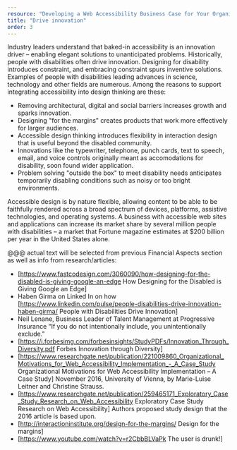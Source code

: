 ```yaml
---
resource: "Developing a Web Accessibility Business Case for Your Organization"
title: "Drive innovation"
order: 3
---
```


Industry leaders understand that baked-in accessibility is an innovation driver – enabling elegant solutions to unanticipated problems. Historically, people with disabilities often drive innovation. Designing for disability introduces constraint, and embracing constraint spurs inventive solutions. Examples of people with disabilities leading advances in science, technology and other fields are numerous. Among the reasons to support integrating accessibility into design thinking are these:
* Removing architectural, digital and social barriers increases growth and sparks innovation.
* Designing "for the margins" creates products that work more effectively for larger audiences.
* Accessible design thinking introduces flexibility in interaction design that is useful beyond the disabled community.
* Innovations like the typewriter, telephone, punch cards, text to speech, email, and voice controls originally meant as accomodations for disability, soon found wider application.
* Problem solving "outside the box" to meet disability needs anticipates temporarily disabling conditions such as noisy or too bright environments.

Accessible design is by nature flexible, allowing content to be able to be faithfully rendered across a broad spectrum of devices, platforms, assistive technologies, and operating systems. A business with accessible web sites and applications can increase its market share by several million people with disabilities – a market that Fortune magazine estimates at $200&nbsp;billion per year in the United States alone. 

@@@ actual text will be selected from previous Financial Aspects section as well as info from research/articles:

* [https://www.fastcodesign.com/3060090/how-designing-for-the-disabled-is-giving-google-an-edge How Designing for the Disabled is Giving Google an Edge]
* Haben Girma on Linked In on how [https://www.linkedin.com/pulse/people-disabilities-drive-innovation-haben-girma/ People with Disabilities Drive Innovation]
* Neil Lenane, Business Leader of Talent Management at Progressive Insurance “If you do not intentionally include, you unintentionally exclude."
* [https://i.forbesimg.com/forbesinsights/StudyPDFs/Innovation_Through_Diversity.pdf Forbes Innovation through Diversity] 
* [https://www.researchgate.net/publication/221009860_Organizational_Motivations_for_Web_Accessibility_Implementation_-_A_Case_Study Organizational Motivations for Web Accessibility Implementation – A Case Study] November 2016, University of Vienna, by Marie-Luise Leitner and Christine Strauss.   
* [https://www.researchgate.net/publication/259465171_Exploratory_Case_Study_Research_on_Web_Accessibility Exploratory Case Study Research on Web Accessibility] Authors proposed study design that the 2016 article is based upon. 
* [http://interactioninstitute.org/design-for-the-margins/ Design for the margins]
* [https://www.youtube.com/watch?v=r2CbbBLVaPk The user is drunk!]

